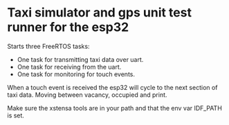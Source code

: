 Taxi simulator and gps unit test runner for the esp32
=============================================================

Starts three FreeRTOS tasks:
  - One task for transmitting taxi data over uart.
  - One task for receiving from the uart.
  - One task for monitoring for touch events.

When a touch event is received the esp32 will cycle to the next
section of taxi data. Moving between vacancy, occupied and print.

Make sure the xstensa tools are in your path and that the env
var IDF_PATH is set.
